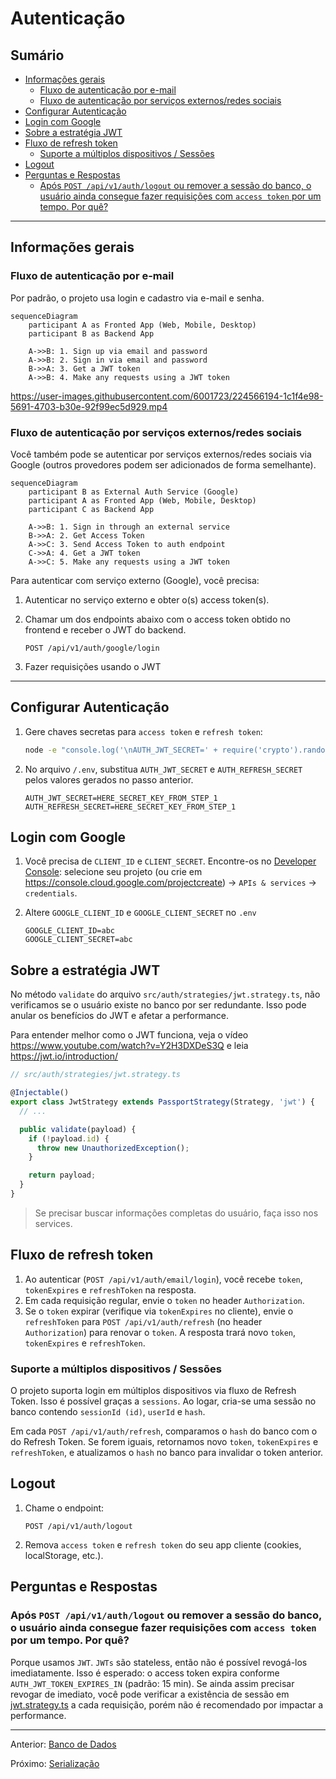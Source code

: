 # Autenticação

## Sumário <!-- omit in toc -->

- [Informações gerais](#informações-gerais)
  - [Fluxo de autenticação por e-mail](#fluxo-de-autenticação-por-e-mail)
  - [Fluxo de autenticação por serviços externos/redes sociais](#fluxo-de-autenticação-por-serviços-externosredes-sociais)
- [Configurar Autenticação](#configurar-autenticação)
- [Login com Google](#login-com-google)
- [Sobre a estratégia JWT](#sobre-a-estratégia-jwt)
- [Fluxo de refresh token](#fluxo-de-refresh-token)
  - [Suporte a múltiplos dispositivos / Sessões](#suporte-a-múltiplos-dispositivos--sessões)
- [Logout](#logout)
- [Perguntas e Respostas](#perguntas-e-respostas)
  - [Após `POST /api/v1/auth/logout` ou remover a sessão do banco, o usuário ainda consegue fazer requisições com `access token` por um tempo. Por quê?](#após-post-apiv1authlogout-ou-remover-a-sessão-do-banco-o-usuário-ainda-consegue-fazer-requisições-com-access-token-por-um-tempo-por-quê)

---

## Informações gerais

### Fluxo de autenticação por e-mail

Por padrão, o projeto usa login e cadastro via e-mail e senha.

```mermaid
sequenceDiagram
    participant A as Fronted App (Web, Mobile, Desktop)
    participant B as Backend App

    A->>B: 1. Sign up via email and password
    A->>B: 2. Sign in via email and password
    B->>A: 3. Get a JWT token
    A->>B: 4. Make any requests using a JWT token
```

<https://user-images.githubusercontent.com/6001723/224566194-1c1f4e98-5691-4703-b30e-92f99ec5d929.mp4>

### Fluxo de autenticação por serviços externos/redes sociais

Você também pode se autenticar por serviços externos/redes sociais via Google (outros provedores podem ser adicionados de forma semelhante).

```mermaid
sequenceDiagram
    participant B as External Auth Service (Google)
    participant A as Fronted App (Web, Mobile, Desktop)
    participant C as Backend App

    A->>B: 1. Sign in through an external service
    B->>A: 2. Get Access Token
    A->>C: 3. Send Access Token to auth endpoint
    C->>A: 4. Get a JWT token
    A->>C: 5. Make any requests using a JWT token
```

Para autenticar com serviço externo (Google), você precisa:

1. Autenticar no serviço externo e obter o(s) access token(s).
1. Chamar um dos endpoints abaixo com o access token obtido no frontend e receber o JWT do backend.

   ```text
   POST /api/v1/auth/google/login
   ```

1. Fazer requisições usando o JWT

---

## Configurar Autenticação

1. Gere chaves secretas para `access token` e `refresh token`:

   ```bash
   node -e "console.log('\nAUTH_JWT_SECRET=' + require('crypto').randomBytes(256).toString('base64') + '\n\nAUTH_REFRESH_SECRET=' + require('crypto').randomBytes(256).toString('base64') + '\n\nAUTH_FORGOT_SECRET=' + require('crypto').randomBytes(256).toString('base64') + '\n\nAUTH_CONFIRM_EMAIL_SECRET=' + require('crypto').randomBytes(256).toString('base64'));"
   ```

1. No arquivo `/.env`, substitua `AUTH_JWT_SECRET` e `AUTH_REFRESH_SECRET` pelos valores gerados no passo anterior.

   ```text
   AUTH_JWT_SECRET=HERE_SECRET_KEY_FROM_STEP_1
   AUTH_REFRESH_SECRET=HERE_SECRET_KEY_FROM_STEP_1
   ```

 

## Login com Google

1. Você precisa de `CLIENT_ID` e `CLIENT_SECRET`. Encontre-os no [Developer Console](https://console.cloud.google.com/): selecione seu projeto (ou crie em https://console.cloud.google.com/projectcreate) -> `APIs & services` -> `credentials`.
1. Altere `GOOGLE_CLIENT_ID` e `GOOGLE_CLIENT_SECRET` no `.env`

   ```text
   GOOGLE_CLIENT_ID=abc
   GOOGLE_CLIENT_SECRET=abc
   ```

## Sobre a estratégia JWT

No método `validate` do arquivo `src/auth/strategies/jwt.strategy.ts`, não verificamos se o usuário existe no banco por ser redundante. Isso pode anular os benefícios do JWT e afetar a performance.

Para entender melhor como o JWT funciona, veja o vídeo https://www.youtube.com/watch?v=Y2H3DXDeS3Q e leia https://jwt.io/introduction/

```typescript
// src/auth/strategies/jwt.strategy.ts

@Injectable()
export class JwtStrategy extends PassportStrategy(Strategy, 'jwt') {
  // ...

  public validate(payload) {
    if (!payload.id) {
      throw new UnauthorizedException();
    }

    return payload;
  }
}
```

> Se precisar buscar informações completas do usuário, faça isso nos services.

## Fluxo de refresh token

1. Ao autenticar (`POST /api/v1/auth/email/login`), você recebe `token`, `tokenExpires` e `refreshToken` na resposta.
1. Em cada requisição regular, envie o `token` no header `Authorization`.
1. Se o `token` expirar (verifique via `tokenExpires` no cliente), envie o `refreshToken` para `POST /api/v1/auth/refresh` (no header `Authorization`) para renovar o `token`. A resposta trará novo `token`, `tokenExpires` e `refreshToken`.


### Suporte a múltiplos dispositivos / Sessões

O projeto suporta login em múltiplos dispositivos via fluxo de Refresh Token. Isso é possível graças a `sessions`. Ao logar, cria-se uma sessão no banco contendo `sessionId (id)`, `userId` e `hash`.

Em cada `POST /api/v1/auth/refresh`, comparamos o `hash` do banco com o do Refresh Token. Se forem iguais, retornamos novo `token`, `tokenExpires` e `refreshToken`, e atualizamos o `hash` no banco para invalidar o token anterior.

## Logout

1. Chame o endpoint:

   ```text
   POST /api/v1/auth/logout
   ```

2. Remova `access token` e `refresh token` do seu app cliente (cookies, localStorage, etc.).

## Perguntas e Respostas

### Após `POST /api/v1/auth/logout` ou remover a sessão do banco, o usuário ainda consegue fazer requisições com `access token` por um tempo. Por quê?

Porque usamos `JWT`. `JWTs` são stateless, então não é possível revogá-los imediatamente. Isso é esperado: o access token expira conforme `AUTH_JWT_TOKEN_EXPIRES_IN` (padrão: 15 min). Se ainda assim precisar revogar de imediato, você pode verificar a existência de sessão em [jwt.strategy.ts](https://github.com/uisam00/conectar-backend/blob/master/src/auth/strategies/jwt.strategy.ts) a cada requisição, porém não é recomendado por impactar a performance.

---

Anterior: [Banco de Dados](database.md)

Próximo: [Serialização](serialization.md)
